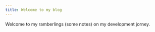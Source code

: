 ```yaml
---
title: Welcome to my blog
---
```


Welcome to my ramberlings (some notes) on my development jorney.
